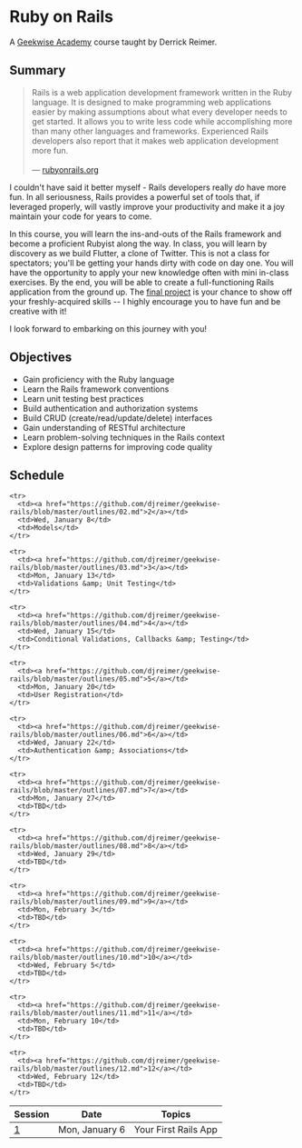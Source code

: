 # Ruby on Rails

A [Geekwise Academy](http://geekwiseacademy.com/) course taught by Derrick Reimer.

## Summary

<blockquote>
Rails is a web application development framework written in the Ruby language. It is designed to make programming web applications easier by making assumptions about what every developer needs to get started. It allows you to write less code while accomplishing more than many other languages and frameworks. Experienced Rails developers also report that it makes web application development more fun.
<br><br>
&mdash; <a href="http://guides.rubyonrails.org/getting_started.html">rubyonrails.org</a>
</blockquote>

I couldn't have said it better myself - Rails developers really *do* have more fun. In all seriousness, Rails provides a powerful set of tools that, if leveraged properly, will vastly improve your productivity and make it a joy maintain your code for years to come.

In this course, you will learn the ins-and-outs of the Rails framework and become a proficient Rubyist along the way. In class, you will learn by discovery as we build Flutter, a clone of Twitter. This is not a class for spectators; you'll be getting your hands dirty with code on day one. You will have the opportunity to apply your new knowledge often with mini in-class exercises. By the end, you will be able to create a full-functioning Rails application from the ground up. The [final project](https://github.com/djreimer/geekwise-rails/blob/master/final-project/spec.md) is your chance to show off your freshly-acquired skills -- I highly encourage you to have fun and be creative with it!

I look forward to embarking on this journey with you!

## Objectives

- Gain proficiency with the Ruby language
- Learn the Rails framework conventions
- Learn unit testing best practices
- Build authentication and authorization systems
- Build CRUD (create/read/update/delete) interfaces
- Gain understanding of RESTful architecture
- Learn problem-solving techniques in the Rails context
- Explore design patterns for improving code quality

## Schedule

<table>
  <thead>
    <tr>
      <th>Session</th>
      <th>Date</th>
      <th>Topics</th>
    </tr>
  </thead>
  <tbody>
    <tr>
      <td><a href="https://github.com/djreimer/geekwise-rails/blob/master/outlines/01.md">1</a></td>
      <td>Mon, January 6</td>
      <td>Your First Rails App</td>
    </tr>

    <tr>
      <td><a href="https://github.com/djreimer/geekwise-rails/blob/master/outlines/02.md">2</a></td>
      <td>Wed, January 8</td>
      <td>Models</td>
    </tr>

    <tr>
      <td><a href="https://github.com/djreimer/geekwise-rails/blob/master/outlines/03.md">3</a></td>
      <td>Mon, January 13</td>
      <td>Validations &amp; Unit Testing</td>
    </tr>

    <tr>
      <td><a href="https://github.com/djreimer/geekwise-rails/blob/master/outlines/04.md">4</a></td>
      <td>Wed, January 15</td>
      <td>Conditional Validations, Callbacks &amp; Testing</td>
    </tr>

    <tr>
      <td><a href="https://github.com/djreimer/geekwise-rails/blob/master/outlines/05.md">5</a></td>
      <td>Mon, January 20</td>
      <td>User Registration</td>
    </tr>

    <tr>
      <td><a href="https://github.com/djreimer/geekwise-rails/blob/master/outlines/06.md">6</a></td>
      <td>Wed, January 22</td>
      <td>Authentication &amp; Associations</td>
    </tr>

    <tr>
      <td><a href="https://github.com/djreimer/geekwise-rails/blob/master/outlines/07.md">7</a></td>
      <td>Mon, January 27</td>
      <td>TBD</td>
    </tr>

    <tr>
      <td><a href="https://github.com/djreimer/geekwise-rails/blob/master/outlines/08.md">8</a></td>
      <td>Wed, January 29</td>
      <td>TBD</td>
    </tr>

    <tr>
      <td><a href="https://github.com/djreimer/geekwise-rails/blob/master/outlines/09.md">9</a></td>
      <td>Mon, February 3</td>
      <td>TBD</td>
    </tr>

    <tr>
      <td><a href="https://github.com/djreimer/geekwise-rails/blob/master/outlines/10.md">10</a></td>
      <td>Wed, February 5</td>
      <td>TBD</td>
    </tr>

    <tr>
      <td><a href="https://github.com/djreimer/geekwise-rails/blob/master/outlines/11.md">11</a></td>
      <td>Mon, February 10</td>
      <td>TBD</td>
    </tr>

    <tr>
      <td><a href="https://github.com/djreimer/geekwise-rails/blob/master/outlines/12.md">12</a></td>
      <td>Wed, February 12</td>
      <td>TBD</td>
    </tr>
  </tbody>
</table>
